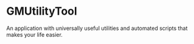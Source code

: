 # GMUtilityTool
An application with universally useful utilities and automated scripts that makes your life easier.
